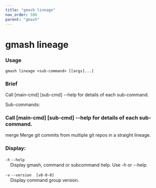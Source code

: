 ```yaml
---
title: "gmash lineage"
nav_order: 500
parent: "gmash"
---
```


# gmash lineage

### Usage
`gmash lineage <sub-command> [[args]...]`

### Brief
Call [main-cmd] [sub-cmd] --help for details of each sub-command.

Sub-commands:

### Call [main-cmd] [sub-cmd] --help for details of each sub-command.
merge                                 Merge git commits from multiple git repos in a straight lineage.

### Display:
`-h`  `--help` \
&nbsp;&nbsp;&nbsp;&nbsp;Display gmash, command or subcommand help. Use -h or --help.

`-v`  `--version  [v0-0-0]` \
&nbsp;&nbsp;&nbsp;&nbsp;Display command group version.
